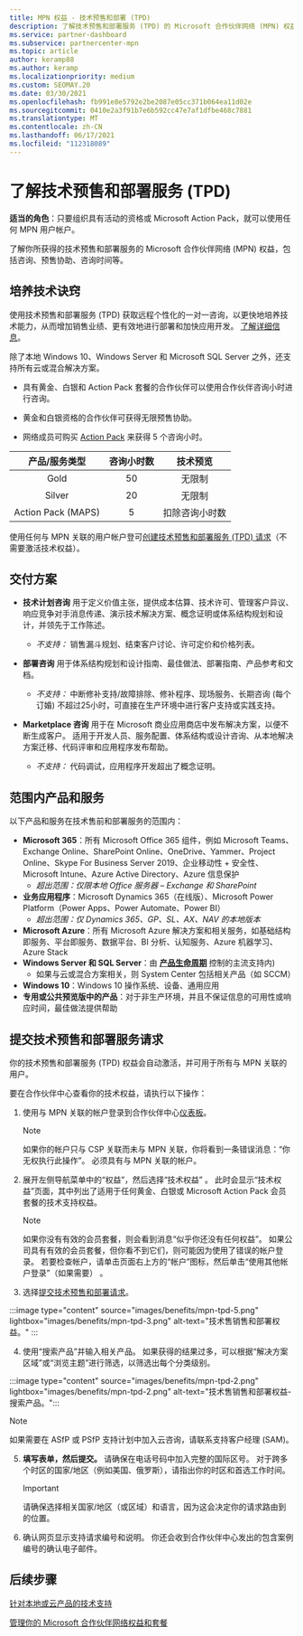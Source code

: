 ```yaml
---
title: MPN 权益 - 技术预售和部署 (TPD)
description: 了解技术预售和部署服务 (TPD) 的 Microsoft 合作伙伴网络 (MPN) 权益
ms.service: partner-dashboard
ms.subservice: partnercenter-mpn
ms.topic: article
author: keramp88
ms.author: keramp
ms.localizationpriority: medium
ms.custom: SEOMAY.20
ms.date: 03/30/2021
ms.openlocfilehash: fb991e8e5792e2be2087e05cc371b064ea11d02e
ms.sourcegitcommit: 0410e2a3f91b7e6b592cc47e7af1dfbe468c7881
ms.translationtype: MT
ms.contentlocale: zh-CN
ms.lasthandoff: 06/17/2021
ms.locfileid: "112318089"
---
```

# <a name="explore-technical-presales-and-deployment-services-tpd"></a>了解技术预售和部署服务 (TPD) 

**适当的角色**：只要组织具有活动的资格或 Microsoft Action Pack，就可以使用任何 MPN 用户帐户。

了解你所获得的技术预售和部署服务的 Microsoft 合作伙伴网络 (MPN) 权益，包括咨询、预售协助、咨询时间等。

## <a name="develop-your-technical-know-how"></a>培养技术诀窍

使用技术预售和部署服务 (TPD) 获取远程个性化的一对一咨询，以更快地培养技术能力，从而增加销售业绩、更有效地进行部署和加快应用开发。 [了解详细信息](https://aka.ms/TPD)。

除了本地 Windows 10、Windows Server 和 Microsoft SQL Server 之外，还支持所有云或混合解决方案。 

- 具有黄金、白银和 Action Pack 套餐的合作伙伴可以使用合作伙伴咨询小时进行咨询。 

- 黄金和白银资格的合作伙伴可获得无限预售协助。 

- 网络成员可购买 [Action Pack](https://partner.microsoft.com/membership/action-pack) 来获得 5 个咨询小时。  

|     产品/服务类型    | 咨询小时数 |   技术预览   |
|:-----------------:|:------------------------:|:----------------------:|
|        Gold       |            50            |        无限制       |
|       Silver      |            20            |        无限制       |
| Action Pack (MAPS) |             5            | 扣除咨询小时数 |

使用任何与 MPN 关联的用户帐户登可[创建技术预售和部署服务 (TPD) 请求](https://partner.microsoft.com/dashboard/mpn/membership/benefits/technical/createadvisoryhours-servicerequest)（不需要激活技术权益）。

## <a name="delivery-scenarios"></a>交付方案

- **技术计划咨询** 用于定义价值主张，提供成本估算、技术许可、管理客户异议、响应竞争对手消息传递、演示技术解决方案、概念证明或体系结构规划和设计，并领先于工作陈述。

  - *不支持：* 销售漏斗规划、结束客户讨论、许可定价和价格列表。


- **部署咨询** 用于体系结构规划和设计指南、最佳做法、部署指南、产品参考和文档。

  - *不支持：* 中断修补支持/故障排除、修补程序、现场服务、长期咨询 (每个订婚) 不超过25小时，可直接在生产环境中进行客户支持或实践支持。 


- **Marketplace 咨询** 用于在 Microsoft 商业应用商店中发布解决方案，以便不断生成客户。 适用于开发人员、服务配置、体系结构或设计咨询、从本地解决方案迁移、代码评审和应用程序发布帮助。

  - *不支持：* 代码调试，应用程序开发超出了概念证明。

## <a name="in-scope-products-and-services"></a>范围内产品和服务

以下产品和服务在技术售前和部署服务的范围内：
- **Microsoft 365**：所有 Microsoft Office 365 组件，例如 Microsoft Teams、Exchange Online、SharePoint Online、OneDrive、Yammer、Project Online、Skype For Business Server 2019、企业移动性 + 安全性、Microsoft Intune、Azure Active Directory、Azure 信息保护
  - *超出范围：仅限本地 Office 服务器 – Exchange 和 SharePoint*
- **业务应用程序**：Microsoft Dynamics 365（在线版）、Microsoft Power Platform（Power Apps、Power Automate、Power BI）
  - *超出范围：仅 Dynamics 365、GP、SL、AX、NAV 的本地版本*
- **Microsoft Azure**：所有 Microsoft Azure 解决方案和相关服务，如基础结构即服务、平台即服务、数据平台、BI 分析、认知服务、Azure 机器学习、Azure Stack
- **Windows Server 和 SQL Server**：由 **[产品生命周期](/lifecycle/policies/fixed)** 控制的主流支持内) 
  - 如果与云或混合方案相关，则 System Center 包括相关产品（如 SCCM）
- **Windows 10**：Windows 10 操作系统、设备、通用应用
- **专用或公共预览版中的产品**：对于非生产环境，并且不保证信息的可用性或响应时间，最佳做法提供帮助

## <a name="submit-a-technical-presales-and-deployment-services-request"></a>提交技术预售和部署服务请求 

你的技术预售和部署服务 (TPD) 权益会自动激活，并可用于所有与 MPN 关联的用户。 

要在合作伙伴中心查看你的技术权益，请执行以下操作：

1. 使用与 MPN 关联的帐户登录到合作伙伴中心[仪表板](https://partner.microsoft.com/dashboard)。 

   > [!NOTE]
   > 如果你的帐户只与 CSP 关联而未与 MPN 关联，你将看到一条错误消息：“你无权执行此操作”。 必须具有与 MPN 关联的帐户。

2. 展开左侧导航菜单中的“权益”，然后选择“技术权益” 。 此时会显示“技术权益”页面，其中列出了适用于任何黄金、白银或 Microsoft Action Pack 会员套餐的技术支持权益。 

   > [!NOTE]
   > 如果你没有有效的会员套餐，则会看到消息“似乎你还没有任何权益”。 如果公司具有有效的会员套餐，但你看不到它们，则可能因为使用了错误的帐户登录。 若要检查帐户，请单击页面右上方的“帐户”图标，然后单击“使用其他帐户登录”（如果需要） 。

3. 选择[提交技术预售和部署请求](https://partner.microsoft.com/dashboard/mpn/membership/benefits/technical/createadvisoryhours-servicerequest)。

:::image type="content" source="images/benefits/mpn-tpd-5.png" lightbox="images/benefits/mpn-tpd-3.png" alt-text="技术售销售和部署权益。" :::

4. 使用“搜索产品”并输入相关产品。 如果获得的结果过多，可以根据“解决方案区域”或“浏览主题”进行筛选，以筛选出每个分类级别。

:::image type="content" source="images/benefits/mpn-tpd-2.png" lightbox="images/benefits/mpn-tpd-2.png" alt-text="技术售销售和部署权益-搜索产品。":::

   > [!NOTE]
   > 如果需要在 ASfP 或 PSfP 支持计划中加入云咨询，请联系支持客户经理 (SAM)。

5. **填写表单，然后提交。** 请确保在电话号码中加入完整的国际区号。 对于跨多个时区的国家/地区（例如美国、俄罗斯），请指出你的时区和首选工作时间。

   > [!IMPORTANT]
   > 请确保选择相关国家/地区（或区域）和语言，因为这会决定你的请求路由到的位置。

6. 确认网页显示支持请求编号和说明。 你还会收到合作伙伴中心发出的包含案例编号的确认电子邮件。

## <a name="next-steps"></a>后续步骤
[针对本地或云产品的技术支持](/mpn-benefits-technical-support.md)

[管理你的 Microsoft 合作伙伴网络权益和套餐](manage-your-partner-network-benefits.md)
